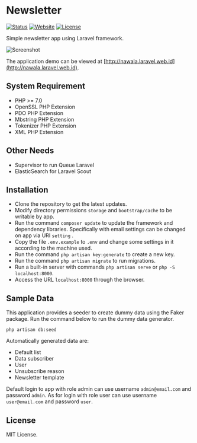 # Newsletter
<!--
[![StyleCI](https://styleci.io/repos/70211763/shield?branch=master)](https://styleci.io/repos/70211763)
-->
[![Status](https://img.shields.io/badge/status-dev-red.svg?style=flat-square)](https://img.shields.io/badge/status-dev-red.svg?style=flat-square)
[![Website](https://img.shields.io/website-up-down-green-red/http/shields.io.svg?style=flat-square)](http://nawala.laravel.web.id)
[![License](https://img.shields.io/badge/license-MIT%20License-blue.svg?style=flat-square)](https://img.shields.io/badge/license-MIT%20License-blue.svg?style=flat-square)

Simple newsletter app using Laravel framework.

![Screenshot](https://s16.postimg.org/tzvo9b7ut/Screenshot_from_2016_10_08_14_57_19.png)

The application demo can be viewed at [http://nawala.laravel.web.id](http://nawala.laravel.web.id).

## System Requirement

* PHP >= 7.0
* OpenSSL PHP Extension
* PDO PHP Extension
* Mbstring PHP Extension
* Tokenizer PHP Extension
* XML PHP Extension

## Other Needs

* Supervisor to run Queue Laravel
* ElasticSearch for Laravel Scout

## Installation

* Clone the repository to get the latest updates.
* Modify directory permissions `storage` and `bootstrap/cache` to be writable by app.
* Run the command `composer update` to update the framework and dependency libraries. Specifically with email settings can be changed on app via URI `setting` .
* Copy the file `.env.example` to `.env` and change some settings in it according to the machine used.
* Run the command `php artisan key:generate` to create a new key.
* Run the command `php artisan migrate` to run migrations.
* Run a built-in server with commands `php artisan serve` or `php -S localhost:8000`.
* Access the URL `localhost:8000` through the browser.

## Sample Data

This application provides a seeder to create dummy data using the Faker package. Run the command below to run the dummy data generator.

`php artisan db:seed`

Automatically generated data are:

* Default list
* Data subscriber
* User
* Unsubscribe reason
* Newsletter template

Default login to app with role admin can use username `admin@email.com` and password `admin`. As for login with role user can use username `user@email.com` and password `user`.

## License

MIT License.
